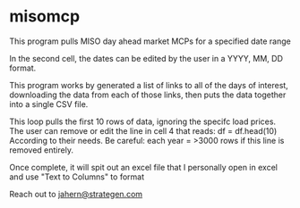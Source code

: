 # misomcp
This program pulls MISO day ahead market MCPs for a specified date range

In the second cell, the dates can be edited by the user in a YYYY, MM, DD format.

This program works by generated a list of links to all of the days of interest, downloading the data from each of those links, then puts the data together into a single CSV file. 

This loop pulls the first 10 rows of data, ignoring the specifc load prices. The user can remove or edit the line in cell 4 that reads:
df = df.head(10)
According to their needs. Be careful: each year = >3000 rows if this line is removed entirely. 

Once complete, it will spit out an excel file that I personally open in excel and use "Text to Columns" to format

Reach out to jahern@strategen.com
